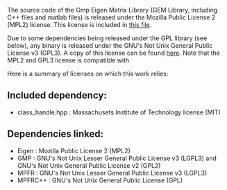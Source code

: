 The source code of the Gmp Eigen Matrix Library (GEM Library, including C++ files and matlab files) is released under the Mozilla Public License 2 (MPL2) license. This license is included in [this file](https://gitlab.com/jdbancal/gem/blob/master/COPYING_MPL2.md).

Due to some dependencies being released under the GPL library (see below), any binary is released under the GNU's Not Unix General Public License v3 (GPL3). A copy of this license can be found [here](COPYING_GPL3.md). Note that the MPL2 and GPL3 license is compatible with 

Here is a summary of licenses on which this work relies:

Included dependency:
--------------------
 - class_handle.hpp : Massachusets Institute of Technology license (MIT)

Dependencies linked:
--------------------
 - Eigen : Mozilla Public License 2 (MPL2)
 - GMP : GNU's Not Unix Lesser General Public License v3 (LGPL3) and GNU's Not Unix General Public License v2 (GPL2)
 - MPFR : GNU's Not Unix Lesser General Public License v3 (LGPL3)
 - MPFRC++ : GNU's Not Unix General Public License (GPL)

